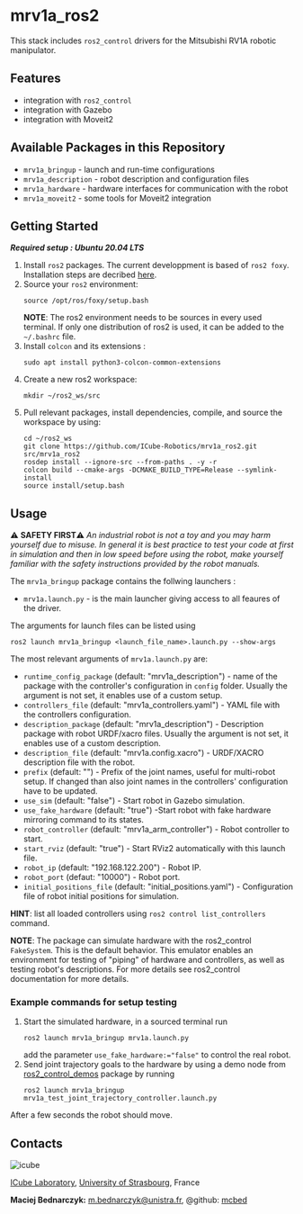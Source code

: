 # mrv1a_ros2 #

This stack includes `ros2_control` drivers for the Mitsubishi RV1A robotic manipulator.

## Features ##
- integration with `ros2_control`
- integration with Gazebo
- integration with Moveit2

## Available Packages in this Repository ##
- `mrv1a_bringup` - launch and run-time configurations
- `mrv1a_description` - robot description and configuration files
- `mrv1a_hardware` - hardware interfaces for communication with the robot
- `mrv1a_moveit2` - some tools for Moveit2 integration

## Getting Started
***Required setup : Ubuntu 20.04 LTS***

1.  Install `ros2` packages. The current developpment is based of `ros2 foxy`. Installation steps are decribed [here](https://docs.ros.org/en/foxy/Installation.html).
2. Source your `ros2` environment:
    ```shell
    source /opt/ros/foxy/setup.bash
    ```
    **NOTE**: The ros2 environment needs to be sources in every used terminal. If only one distribution of ros2 is used, it can be added to the `~/.bashrc` file.
3. Install `colcon` and its extensions :
    ```shell
    sudo apt install python3-colcon-common-extensions
     ```
3. Create a new ros2 workspace:
    ```shell
    mkdir ~/ros2_ws/src
    ```
4. Pull relevant packages, install dependencies, compile, and source the workspace by using:
    ```shell
    cd ~/ros2_ws
    git clone https://github.com/ICube-Robotics/mrv1a_ros2.git src/mrv1a_ros2
    rosdep install --ignore-src --from-paths . -y -r
    colcon build --cmake-args -DCMAKE_BUILD_TYPE=Release --symlink-install
    source install/setup.bash
    ```

## Usage

:warning: **SAFETY FIRST**:warning:
*An industrial robot is not a toy and you may harm yourself due to misuse. In general it is best practice to test your code at first in simulation and then in low speed before using the robot, make yourself familiar with the safety instructions provided by the robot manuals.*

The `mrv1a_bringup` package contains the follwing launchers :
- `mrv1a.launch.py` - is the main launcher giving access to all feaures of the driver.

The arguments for launch files can be listed using
```shell
ros2 launch mrv1a_bringup <launch_file_name>.launch.py --show-args
```
The most relevant arguments of `mrv1a.launch.py` are:

- `runtime_config_package` (default: "mrv1a_description") - name of the package with the controller's configuration in `config` folder. Usually the argument is not set, it enables use of a custom setup.
- `controllers_file` (default: "mrv1a_controllers.yaml") - YAML file with the controllers configuration.
- `description_package` (default: "mrv1a_description") - Description package with robot URDF/xacro files. Usually the argument is not set, it enables use of a custom description.
- `description_file` (default: "mrv1a.config.xacro") - URDF/XACRO description file with the robot.
- `prefix` (default: "") - Prefix of the joint names, useful for multi-robot setup. If changed than also joint names in the controllers' configuration have to be updated.
- `use_sim` (default: "false") - Start robot in Gazebo simulation.
- `use_fake_hardware` (default: "true") -Start robot with fake hardware mirroring command to its states.
- `robot_controller` (default: "mrv1a_arm_controller") - Robot controller to start.
- `start_rviz` (default: "true") - Start RViz2 automatically with this launch file.
- `robot_ip` (default: "192.168.122.200") - Robot IP.
- `robot_port` (defaut: "10000") - Robot port.
- `initial_positions_file` (default: "initial_positions.yaml") - Configuration file of robot initial positions for simulation.

**HINT**: list all loaded controllers using `ros2 control list_controllers` command.

**NOTE**: The package can simulate hardware with the ros2_control `FakeSystem`. This is the default behavior. This emulator enables an environment for testing of "piping" of hardware and controllers, as well as testing robot's descriptions. For more details see ros2_control documentation for more details.

### Example commands for setup testing
1. Start the simulated hardware, in a sourced terminal run
    ```shell
    ros2 launch mrv1a_bringup mrv1a.launch.py
    ```
    add the parameter `use_fake_hardware:="false"` to control the real robot.
2. Send joint trajectory goals to the hardware by using a demo node from [ros2_control_demos](https://github.com/ros-controls/ros2_control_demos) package by running
    ```shell
    ros2 launch mrv1a_bringup mrv1a_test_joint_trajectory_controller.launch.py
    ```
After a few seconds the robot should move.


## Contacts ##
![icube](https://icube.unistra.fr/fileadmin/templates/DUN/icube/images/logo.png)

[ICube Laboratory](https://plateforme.icube.unistra.fr), [University of Strasbourg](https://www.unistra.fr/), France

__Maciej Bednarczyk:__ [m.bednarczyk@unistra.fr](mailto:m.bednarczyk@unistra.fr), @github: [mcbed](mailto:macbednarczyk@gmail.com)
